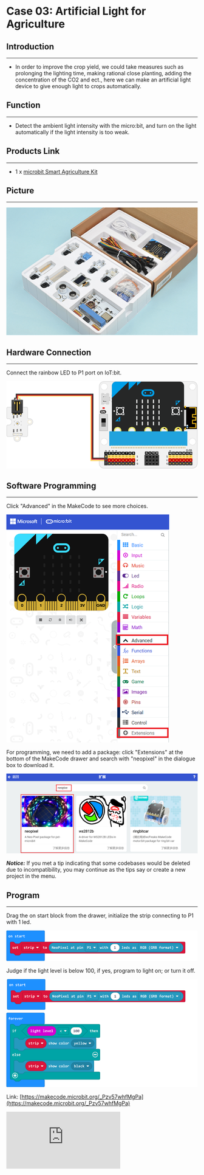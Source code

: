 # Case 03: Artificial Light for Agriculture


##  Introduction
---

- In order to improve the crop yield, we could take measures such as prolonging the lighting time, making rational close planting,  adding the concentration of the CO2 and ect., here we can make an artificial light device to give enough light to crops automatically.

##  Function
---
- Detect the ambient light intensity with the micro:bit, and turn on the light automatically if the light intensity is too weak.

## Products Link
---
- 1 x [microbit Smart Agriculture Kit](https://shop.elecfreaks.com/products/elecfreaks-micro-bit-smart-agriculture-kit-without-micro-bit-board?_pos=2&_sid=2c86b7764&_ss=r)

## Picture
---
![](./images/microbit-Smart-Agriculture-Kit-case-01-02.png)

## Hardware Connection
---

Connect the rainbow LED to P1 port on IoT:bit.

![](./images/microbit-Smart-Agriculture-Kit-case-03-03.png)

## Software Programming

---

Click "Advanced" in the MakeCode to see more choices.

![](./images/microbit-Smart-Agriculture-Kit-case-01-04.png)

For programming, we need to add a package: click "Extensions" at the bottom of the MakeCode drawer and search with "neopixel" in the dialogue box to download it.

![](./images/microbit-Smart-Agriculture-Kit-case-03-06.png)

***Notice:*** If you met a tip indicating that some codebases would be deleted due to incompatibility, you may continue as the tips say or create a new project in the menu.

## Program

---

Drag the on start block from the drawer, initialize the strip connecting to P1 with 1 led.

![](./images/microbit-Smart-Agriculture-Kit-case-03-07.png)

Judge if the light level is below 100, if yes, program to light on; or turn it off.

![](./images/microbit-Smart-Agriculture-Kit-case-03-08.png)

Link: [https://makecode.microbit.org/_Pzv57whfMgPa](https://makecode.microbit.org/_Pzv57whfMgPa)

<div
    style={{
        position: 'relative',
        paddingBottom: '60%',
        overflow: 'hidden',
    }}
>
    <iframe
        src="https://makecode.microbit.org/_Pzv57whfMgPa"
        frameborder="0"
        sandbox="allow-popups allow-forms allow-scripts allow-same-origin"
        style={{
            position: 'absolute',
            width: '100%',
            height: '100%',
        }}
    />
</div>


## Result
---
- Detect the ambient light intensity with the micro:bit, if the light intensity is too weak, turn on the light automatically ; or it turns off.
